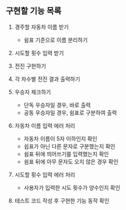 ## 구현할 기능 목록

1. 경주할 자동차 이름 받기

   - 쉼표 기준으로 이름 분리하기

2. 시도할 횟수 입력 받기

3. 전진 구현하기

4. 각 차수별 전진 결과 출력하기

5. 우승자 체크하기

   - 단독 우승자일 경우, 바로 출력
   - 공동 우승자일 경우, 쉼표로 구분하여 출력

6. 자동차 이름 입력 에러 처리

   - 자동차 이름이 5자 이하인지 확인
   - 쉽표가 아닌 다른 문자로 구분했는지 확인
   - 쉼표 뒤에 띄어쓰기를 입력했는지 확인
   - 쉼표 뒤에 아무 문자도 오지 않은 경우 확인

7. 시도할 횟수 입력 에러 처리

   - 사용자가 입력한 시도 횟수가 양수인지 확인

8. 테스트 코드 작성 후 구현한 기능 동작 확인
